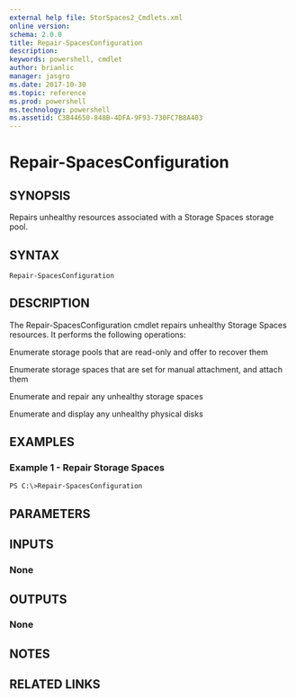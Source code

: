 ```yaml
---
external help file: StorSpaces2_Cmdlets.xml
online version: 
schema: 2.0.0
title: Repair-SpacesConfiguration
description: 
keywords: powershell, cmdlet
author: brianlic
manager: jasgro
ms.date: 2017-10-30
ms.topic: reference
ms.prod: powershell
ms.technology: powershell
ms.assetid: C3B44650-848B-4DFA-9F93-730FC7B8A403
---
```


# Repair-SpacesConfiguration

## SYNOPSIS
Repairs unhealthy resources associated with a Storage Spaces storage pool.

## SYNTAX

```
Repair-SpacesConfiguration
```

## DESCRIPTION
The Repair-SpacesConfiguration cmdlet repairs unhealthy Storage Spaces resources.
It performs the following operations:

Enumerate storage pools that are read-only and offer to recover them

Enumerate storage spaces that are set for manual attachment, and attach them

Enumerate and repair any unhealthy storage spaces

Enumerate and display any unhealthy physical disks

## EXAMPLES

### Example 1 - Repair Storage Spaces
```
PS C:\>Repair-SpacesConfiguration
```

## PARAMETERS

## INPUTS

### None

## OUTPUTS

### None

## NOTES

## RELATED LINKS

